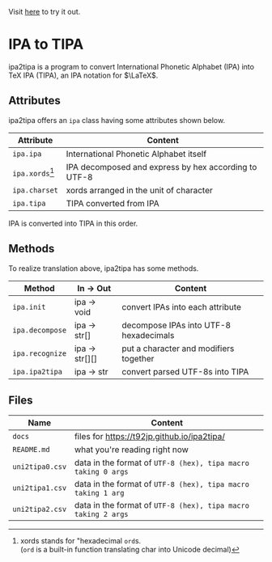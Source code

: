 Visit [here](https://t92jp.github.io/ipa2tipa/) to try it out.

# IPA to TIPA
ipa2tipa is a program to convert International Phonetic Alphabet (IPA) into TeX IPA (TIPA), an IPA notation for $\LaTeX$.

## Attributes
ipa2tipa offers an `ipa` class having some attributes shown below.

| Attribute        | Content 
| --               | -- 
| `ipa.ipa`        | International Phonetic Alphabet itself 
| `ipa.xords`[^*]  | IPA decomposed and express by hex according to UTF-8 
| `ipa.charset`    | xords arranged in the unit of character 
| `ipa.tipa`       | TIPA converted from IPA 

IPA is converted into TIPA in this order.

[^*]: xords stands for "hexadecimal `ord`s. <br>
(`ord` is a built-in function translating char into Unicode decimal)

## Methods
To realize translation above, ipa2tipa has some methods.

| Method          | In -> Out      | Content 
|--               | --             | --
| `ipa.init`      | ipa -> void    | convert IPAs into each attribute 
| `ipa.decompose` | ipa -> str[]   | decompose IPAs into UTF-8 hexadecimals
| `ipa.recognize` | ipa -> str[][] | put a character and modifiers together
| `ipa.ipa2tipa`  | ipa -> str     | convert parsed UTF-8s into TIPA

## Files
| Name            | Content 
|--               |--
| `docs`          | files for https://t92jp.github.io/ipa2tipa/
| `README.md`     | what you're reading right now
| `uni2tipa0.csv` | data in the format of `UTF-8 (hex), tipa macro taking 0 args`
| `uni2tipa1.csv` | data in the format of `UTF-8 (hex), tipa macro taking 1 arg`
| `uni2tipa2.csv` | data in the format of `UTF-8 (hex), tipa macro taking 2 args`
